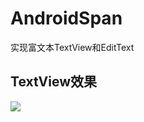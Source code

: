 
# AndroidSpan
实现富文本TextView和EditText

## TextView效果
![](http://thumbsnap.com/i/uKnMNBqU.gif?0718)<br>
